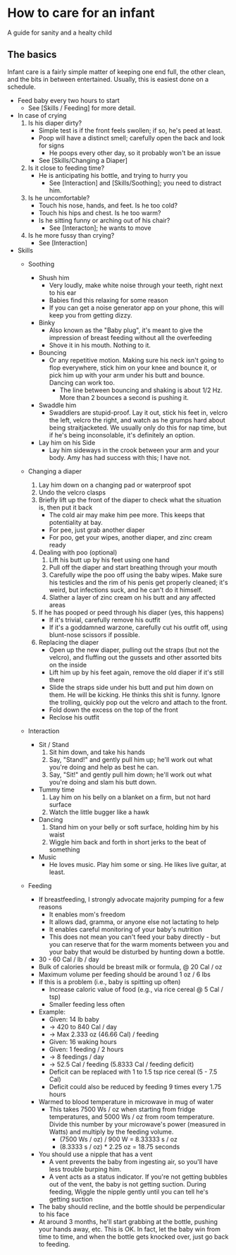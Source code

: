 How to care for an infant
=========================

A guide for sanity and a healty child

The basics
----------

Infant care is a fairly simple matter of keeping one end full, the other clean, and the bits in between entertained.  Usually, this is easiest done on a schedule.
* Feed baby every two hours to start
	* See [Skills / Feeding] for more detail.
* In case of crying
	1. Is his diaper dirty?
		* Simple test is if the front feels swollen; if so, he's peed at least.
		* Poop will have a distinct smell; carefully open the back and look for signs
			* He poops every other day, so it probably won't be an issue
		* See [Skills/Changing a Diaper]
	2. Is it close to feeding time?
		* He is anticipating his bottle, and trying to hurry you
			* See [Interaction] and [Skills/Soothing]; you need to distract him.
	3. Is he uncomfortable?
		* Touch his nose, hands, and feet.  Is he too cold?
		* Touch his hips and chest.  Is he too warm?
		* Is he sitting funny or arching out of his chair?
			* See [Interacton]; he wants to move
	4. Is he more fussy than crying?
		* See [Interaction]
* Skills
	* Soothing
		* Shush him
			* Very loudly, make white noise through your teeth, right next to his ear
			* Babies find this relaxing for some reason
			* If you can get a noise generator app on your phone, this will keep you from getting dizzy.
		* Binky
			* Also known as the "Baby plug", it's meant to give the impression of breast feeding without all the overfeeding
			* Shove it in his mouth.  Nothing to it.
		* Bouncing
			* Or any repetitive motion.  Making sure his neck isn't going to flop everywhere, stick him on your knee and bounce it, or pick him up with your arm under his butt and bounce.  Dancing can work too.
				* The line between bouncing and shaking is about 1/2 Hz.  More than 2 bounces a second is pushing it.
		* Swaddle him
			* Swaddlers are stupid-proof.  Lay it out, stick his feet in, velcro the left, velcro the right, and watch as he grumps hard about being straitjacketed.  We usually only do this for nap time, but if he's being inconsolable, it's definitely an option.
		* Lay him on his Side
			* Lay him sideways in the crook between your arm and your body.  Amy has had success with this; I have not.
			
	* Changing a diaper
		1. Lay him down on a changing pad or waterproof spot
		2. Undo the velcro clasps
		3. Briefly lift up the front of the diaper to check what the situation is, then put it back
			* The cold air may make him pee more.  This keeps that potentiality at bay.
			* For pee, just grab another diaper
			* For poo, get your wipes, another diaper, and zinc cream ready
		4. Dealing with poo (optional)
			1. Lift his butt up by his feet using one hand
			2. Pull off the diaper and start breathing through your mouth
			3. Carefully wipe the poo off using the baby wipes.  Make sure his testicles and the rim of his penis get properly cleaned; it's weird, but infections suck, and he can't do it himself.
			4. Slather a layer of zinc cream on his butt and any affected areas
		5. If he has pooped or peed through his diaper (yes, this happens)
			* If it's trivial, carefully remove his outfit
			* If it's a goddamned warzone, carefully cut his outfit off, using blunt-nose scissors if possible.
		6. Replacing the diaper
			* Open up the new diaper, pulling out the straps (but not the velcro), and fluffing out the gussets and other assorted bits on the inside
			* Lift him up by his feet again, remove the old diaper if it's still there
			* Slide the straps side under his butt and put him down on them.  He will be kicking.  He thinks this shit is funny.  Ignore the trolling, quickly pop out the velcro and attach to the front.
			* Fold down the excess on the top of the front
			* Reclose his outfit
	* Interaction
		* Sit / Stand
			1. Sit him down, and take his hands
			2. Say, "Stand!" and gently pull him up; he'll work out what you're doing and help as best he can.
			3. Say, "Sit!" and gently pull him down; he'll work out what you're doing and slam his butt down.
		* Tummy time
			1. Lay him on his belly on a blanket on a firm, but not hard surface
			2. Watch the little bugger like a hawk
		* Dancing
			1. Stand him on your belly or soft surface, holding him by his waist
			2. Wiggle him back and forth in short jerks to the beat of something
		* Music
			* He loves music.  Play him some or sing.  He likes live guitar, at least.
			
	* Feeding
		* If breastfeeding, I strongly advocate majority pumping for a few reasons
			* It enables mom's freedom
			* It allows dad, gramma, or anyone else not lactating to help
			* It enables careful monitoring of your baby's nutrition
			* This does not mean you can't feed your baby directly - but you can reserve that for the warm moments between you and your baby that would be disturbed by hunting down a bottle.
		* 30 - 60 Cal / lb / day
		* Bulk of calories should be breast milk or formula, @ 20 Cal / oz
		* Maximum volume per feeding should be around 1 oz / 6 lbs
		* If this is a problem (i.e., baby is spitting up often)
			* Increase caloric value of food (e.g., via rice cereal @ 5 Cal / tsp)
			* Smaller feeding less often
		* Example:
			* Given: 14 lb baby 
			* -> 420 to 840 Cal / day
			* -> Max 2.333 oz (46.66 Cal) / feeding
			* Given: 16 waking hours
			* Given: 1 feeding / 2 hours
			* -> 8 feedings / day
			* -> 52.5 Cal / feeding (5.8333 Cal / feeding deficit)
			* Deficit can be replaced with 1 to 1.5 tsp rice cereal (5 - 7.5 Cal)
			* Deficit could also be reduced by feeding 9 times every 1.75 hours
		* Warmed to blood temperature in microwave in mug of water
			* This takes 7500 Ws / oz when starting from fridge temperatures, and 5000 Ws / oz from room temperature.  Divide this number by your microwave's power (measured in Watts) and multiply by the feeding volume.
				* (7500 Ws / oz) / 900 W = 8.33333 s / oz
				* (8.3333 s / oz) * 2.25 oz = 18.75 seconds
		* You should use a nipple that has a vent
			* A vent prevents the baby from ingesting air, so you'll have less trouble burping him.
			* A vent acts as a status indicator.  If you're not getting bubbles out of the vent, the baby is not getting suction.  During feeding, Wiggle the nipple gently until you can tell he's getting suction
		* The baby should recline, and the bottle should be perpendicular to his face
		* At around 3 months, he'll start grabbing at the bottle, pushing your hands away, etc.  This is OK.  In fact, let the baby win from time to time, and when the bottle gets knocked over, just go back to feeding.
